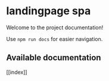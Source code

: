 # landingpage spa

Welcome to the project documentation!

Use `npm run docs` for easier navigation.

## Available documentation

[[index]]
